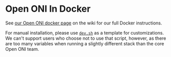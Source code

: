 Open ONI In Docker
===============

See [our Open ONI docker
page](https://github.com/open-oni/open-oni/wiki/Docker-Setup-OS-X) on the wiki
for our full Docker instructions.

For manual installation, please use [`dev.sh`](dev.sh) as a template for
customizations.  We can't support users who choose not to use that script,
however, as there are too many variables when running a slightly different
stack than the core Open ONI team.
